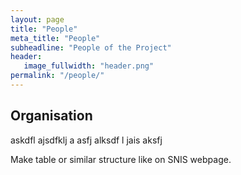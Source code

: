 ```yaml
---
layout: page
title: "People"
meta_title: "People"
subheadline: "People of the Project"
header:
   image_fullwidth: "header.png"
permalink: "/people/"
---
```

## Organisation
askdfl ajsdfklj a asfj alksdf l jais aksfj


Make table or similar structure like on SNIS webpage.
